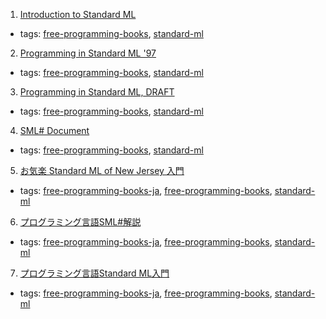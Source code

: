 1. [Introduction to Standard ML](http://www.pllab.riec.tohoku.ac.jp/smlsharp/smlIntroSlides.pdf)
  * tags: [free-programming-books](tags/free-programming-books.md), [standard-ml](tags/standard-ml.md)
2. [Programming in Standard ML '97](http://homepages.inf.ed.ac.uk/stg/NOTES/)
  * tags: [free-programming-books](tags/free-programming-books.md), [standard-ml](tags/standard-ml.md)
3. [Programming in Standard ML, DRAFT](http://www.cs.cmu.edu/~rwh/isml/book.pdf)
  * tags: [free-programming-books](tags/free-programming-books.md), [standard-ml](tags/standard-ml.md)
4. [SML# Document](http://www.pllab.riec.tohoku.ac.jp/smlsharp/docs/3.0/en/manual.xhtml)
  * tags: [free-programming-books](tags/free-programming-books.md), [standard-ml](tags/standard-ml.md)
5. [お気楽 Standard ML of New Jersey 入門](http://www.geocities.jp/m_hiroi/func/index.html#sml)
  * tags: [free-programming-books-ja](tags/free-programming-books-ja.md), [free-programming-books](tags/free-programming-books.md), [standard-ml](tags/standard-ml.md)
6. [プログラミング言語SML#解説](http://www.pllab.riec.tohoku.ac.jp/smlsharp/docs/3.0/ja/manual.xhtml)
  * tags: [free-programming-books-ja](tags/free-programming-books-ja.md), [free-programming-books](tags/free-programming-books.md), [standard-ml](tags/standard-ml.md)
7. [プログラミング言語Standard ML入門](http://www.pllab.riec.tohoku.ac.jp/smlsharp/smlIntroSlidesJP.pdf)
  * tags: [free-programming-books-ja](tags/free-programming-books-ja.md), [free-programming-books](tags/free-programming-books.md), [standard-ml](tags/standard-ml.md)

